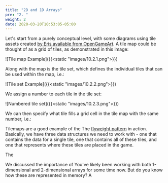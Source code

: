 ```yaml
---
title: "2D and 1D Arrays"
pre: "2. "
weight: 2
date: 2020-03-20T10:53:05-05:00
---
```


Let's start from a purely conceptual level, with some diagrams using tile assets created [by Eris available from OpenGameArt](https://opengameart.org/content/platform-tileset-nature).  A tile map could be thought of as a grid of tiles, as demonstrated in this image:

![Tile map Example]({{<static "images/10.2.1.png">}})

Along with the map is the tile set, which defines the individual tiles that can be used within the map, i.e.:

![Tile set Example]({{<static "images/10.2.2.png">}})

We assign a number to each tile in the tile set:

![Numbered tile set]({{<static "images/10.2.3.png">}})

We can then specify what tile fills a grid cell in the tile map with the same number, i.e.:












Tilemaps are a good example of the  The [flyweight pattern](https://gameprogrammingpatterns.com/flyweight.html) in action.  Basically, we have three data structures we need to work with - one that contains the data for a single tile, one that contains all of these tiles, and one that represents where these tiles are placed in the game.

The 


We discussed the importance of 
You've likely been working with both 1-dimensional and 2-dimensional arrays for some time now.  But do you know how these are represented in memory?  A 